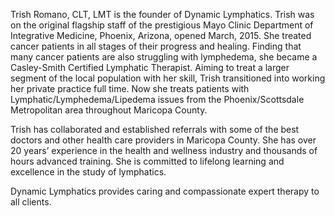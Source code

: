 <!-- 
Content for About page
-->

Trish Romano, CLT, LMT is the founder of Dynamic Lymphatics. Trish was on the original flagship staff of the prestigious Mayo Clinic Department of Integrative Medicine, Phoenix, Arizona, opened March, 2015. She treated cancer patients in all stages of their progress and healing. Finding that many cancer patients are also struggling with lymphedema, she became a Casley-Smith Certified Lymphatic Therapist. Aiming to treat a larger segment of the local population with her skill, Trish transitioned into working her private practice full time. Now she treats patients with Lymphatic/Lymphedema/Lipedema issues from
the Phoenix/Scottsdale Metropolitan area throughout Maricopa County.

Trish has collaborated and established referrals with some of the best doctors and other health care providers in Maricopa County. She has over 20 years’ experience in the health and wellness industry and thousands of hours advanced training. She is committed to lifelong learning and excellence in the study of lymphatics. 

Dynamic Lymphatics provides caring and compassionate expert therapy to all clients.
